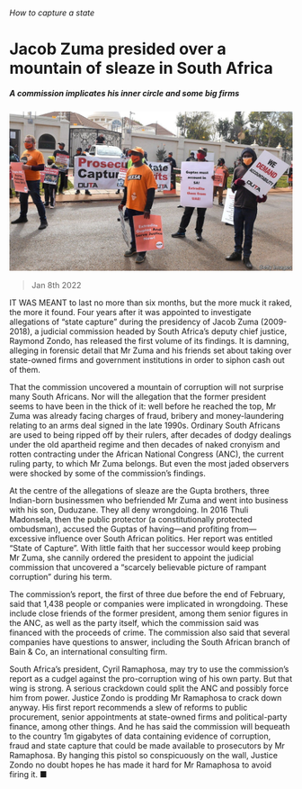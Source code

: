 ###### How to capture a state

# Jacob Zuma presided over a mountain of sleaze in South Africa 

##### A commission implicates his inner circle and some big firms 

![image](images/20220108_map503.jpg) 

> Jan 8th 2022 

IT WAS MEANT to last no more than six months, but the more muck it raked, the more it found. Four years after it was appointed to investigate allegations of “state capture” during the presidency of Jacob Zuma (2009-2018), a judicial commission headed by South Africa’s deputy chief justice, Raymond Zondo, has released the first volume of its findings. It is damning, alleging in forensic detail that Mr Zuma and his friends set about taking over state-owned firms and government institutions in order to siphon cash out of them.

That the commission uncovered a mountain of corruption will not surprise many South Africans. Nor will the allegation that the former president seems to have been in the thick of it: well before he reached the top, Mr Zuma was already facing charges of fraud, bribery and money-laundering relating to an arms deal signed in the late 1990s. Ordinary South Africans are used to being ripped off by their rulers, after decades of dodgy dealings under the old apartheid regime and then decades of naked cronyism and rotten contracting under the African National Congress (ANC), the current ruling party, to which Mr Zuma belongs. But even the most jaded observers were shocked by some of the commission’s findings.


At the centre of the allegations of sleaze are the Gupta brothers, three Indian-born businessmen who befriended Mr Zuma and went into business with his son, Duduzane. They all deny wrongdoing. In 2016 Thuli Madonsela, then the public protector (a constitutionally protected ombudsman), accused the Guptas of having—and profiting from—excessive influence over South African politics. Her report was entitled “State of Capture”. With little faith that her successor would keep probing Mr Zuma, she cannily ordered the president to appoint the judicial commission that uncovered a “scarcely believable picture of rampant corruption” during his term.

The commission’s report, the first of three due before the end of February, said that 1,438 people or companies were implicated in wrongdoing. These include close friends of the former president, among them senior figures in the ANC, as well as the party itself, which the commission said was financed with the proceeds of crime. The commission also said that several companies have questions to answer, including the South African branch of Bain &amp; Co, an international consulting firm.

South Africa’s president, Cyril Ramaphosa, may try to use the commission’s report as a cudgel against the pro-corruption wing of his own party. But that wing is strong. A serious crackdown could split the ANC and possibly force him from power. Justice Zondo is prodding Mr Ramaphosa to crack down anyway. His first report recommends a slew of reforms to public procurement, senior appointments at state-owned firms and political-party finance, among other things. And he has said the commission will bequeath to the country 1m gigabytes of data containing evidence of corruption, fraud and state capture that could be made available to prosecutors by Mr Ramaphosa. By hanging this pistol so conspicuously on the wall, Justice Zondo no doubt hopes he has made it hard for Mr Ramaphosa to avoid firing it. ■

